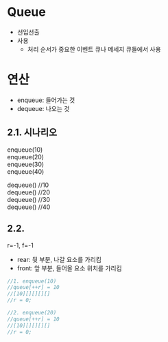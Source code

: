 # Queue
- 선입선출
- 사용
    - 처리 순서가 중요한 이벤트 큐나 메세지 큐들에서 사용
   
# 연산
- enqueue: 들어가는 것
- dequeue: 나오는 것

## 2.1. 시나리오
enqueue(10)<br>
enqueue(20)<br>
enqueue(30)<br>
enqueue(40)<br>

dequeue() //10<br>
dequeue() //20<br>
dequeue() //30<br>
dequeue() //40<br>

## 2.2.

r=-1, f=-1
- rear: 뒷 부분, 나갈 요소를 가리킴
- front: 앞 부분, 들어올 요소 위치를 가리킴
```java
//1. enqueue(10)
//queue[++r] = 10
//[10][][][][]
//r = 0;

//2. enqueue(20)
//queue[++r] = 10
//[10][][][][]
//r = 0;

```
